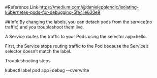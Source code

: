 #Reference Link
https://medium.com/@danielepolencic/isolating-kubernetes-pods-for-debugging-5fe41e630e9

##Info
By changing the labels, you can detach pods from the service(no traffic) and you troubleshoot them live.

A Service routes the traffic to your Pods using the selector app=hello.

First, the Service stops routing traffic to the Pod because the Service’s selector doesn’t match the label.


Troubleshooting steps

kubectl label pod <pod-name> app=debug --overwrite




